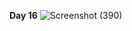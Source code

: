 **Day 16** 
![Screenshot (390)](https://user-images.githubusercontent.com/85113970/139793490-1cca9f72-b0d7-4600-afc3-f5dd588572cd.png)
